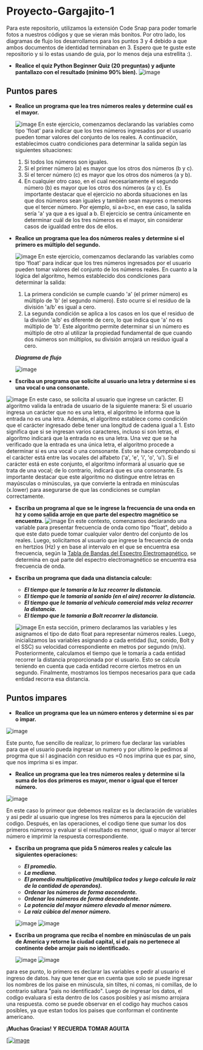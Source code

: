 # Proyecto-Gargajito-1
Para este repositorio, utilizamos la extensión Code Snap para poder tomarle fotos a nuestros códigos y que se vieran más bonitos. Por otro lado, los diagramas de flujo los desarrollamos para los puntos 3 y 4 debido a que ambos documentos de identidad terminaban en 3.
Espero que te guste este repositorio y si lo estas usando de guia, por lo menos deja una estrellita :).


+ **Realice el quiz Python Beginner Quiz (20 preguntas) y adjunte pantallazo con el resultado (mínimo 90% bien).**
  ![image](https://github.com/Cate1911/Proyecto-Gargajito-1/assets/142174506/3d6e2dba-dd8d-4768-9552-184dbe207050)


## Puntos pares
+ **Realice un programa que lea tres números reales y determine cuál es el mayor.**

  ![image](https://github.com/Cate1911/Proyecto-Gargajito-1/assets/141857246/4b7d3670-f038-4fa7-a59e-24a57a5cfd44)
 En este ejercicio, comenzamos declarando las variables como tipo 'float' para indicar que los tres números ingresados por el usuario pueden tomar valores del conjunto de los reales. A continuación, establecimos cuatro condiciones para determinar la salida según las siguientes situaciones:
  1. Si todos los números son iguales.
  2. Si el primer número (a) es mayor que los otros dos números (b y c).
  3. Si el tercer número (c) es mayor que los otros dos números (a y b).
  4. En cualquier otro caso, en el cual necesariamente el segundo número (b) es mayor que los otros dos números (a y c).
  Es importante destacar que el ejercicio no aborda situaciones en las que dos números sean iguales y también sean mayores o menores que el tercer número. Por ejemplo, si a=b>c, en ese caso, la salida sería 'a' ya que a es igual a b. El ejercicio se centra únicamente en determinar cuál de los tres números es el mayor, sin considerar casos de igualdad entre dos de ellos.
+ **Realice un programa que lea dos números reales y determine si el primero es múltiplo del segundo.**

  ![image](https://github.com/Cate1911/Proyecto-Gargajito-1/assets/141857246/60e69457-ab19-4f01-8365-abf23ad22230)
  En este ejercicio, comenzamos declarando las variables como tipo 'float' para indicar que los tres números ingresados por el usuario pueden tomar valores del conjunto de los números reales. En cuanto a la lógica del algoritmo, hemos establecido dos condiciones para determinar la salida:
  1. La primera condición se cumple cuando 'a' (el primer número) es múltiplo de 'b' (el segundo número). Esto ocurre si el residuo de la división 'a/b' es igual a cero.
  2. La segunda condición se aplica a los casos en los que el residuo de la división 'a/b' es diferente de cero, lo que indica que 'a' no es múltiplo de 'b'.
  Este algoritmo permite determinar si un número es múltiplo de otro al utilizar la propiedad fundamental de que cuando dos números son múltiplos, su división arrojará un residuo igual a cero.
   
   **_Diagrama de flujo_**

     ![image](https://github.com/Cate1911/Proyecto-Gargajito-1/assets/141857246/5edba27b-13c9-45bd-91cf-9bb5174c4c9c)

+  **Escriba un programa que solicite al usuario una letra y determine si es una vocal o una consonante.**

  ![image](https://github.com/Cate1911/Proyecto-Gargajito-1/assets/141857246/c3dd4ed6-8a51-46fe-8a76-ba30c5ff1f22)
  En este caso, se solicita al usuario que ingrese un carácter. El algoritmo valida la entrada de usuario de la siguiente manera:
  Si el usuario ingresa un carácter que no es una letra, el algoritmo le informa que la entrada no es una letra. Además, el algoritmo establece como condición que el carácter ingresado debe tener una longitud de cadena igual a 1. Esto significa que si se ingresan varios caracteres, incluso si son letras, el algoritmo indicará que la entrada no es una letra.
  Una vez que se ha verificado que la entrada es una única letra, el algoritmo procede a determinar si es una vocal o una consonante. Esto se hace comprobando si el carácter está entre las vocales del alfabeto ('a', 'e', 'i', 'o', 'u'). Si el carácter está en este conjunto, el algoritmo informará al usuario que se trata de una vocal; de lo contrario, indicará que es una consonante.
  Es importante destacar que este algoritmo no distingue entre letras en mayúsculas o minúsculas, ya que convierte la entrada en minúsculas (x.lower) para asegurarse de que las condiciones se cumplan correctamente.
+ **Escriba un programa al que se le ingrese la frecuencia de una onda en hz y como salida arroje en que parte del espectro magnético se encuentra.**
  ![image](https://github.com/Cate1911/Proyecto-Gargajito-1/assets/141857246/4528f85d-8879-407a-98fe-00e5836f7dae)
  En este contexto, comenzamos declarando una variable para presentar frecuencia de onda como tipo "float", debido a que este dato puede tomar cualquier valor dentro del conjunto de los reales. Luego, solicitamos al usuario que ingrese la frecuencia de onda en hertzios (Hz) y en base al intervalo en el que se encuentra esa frecuencia, según la <a href="https://es.wikipedia.org/wiki/Espectro_electromagn%C3%A9tico">Tabla de Bandas del Espectro Electromagnético</a>, se determina en qué parte del espectro electromagnético se encuentra esa frecuencia de onda. 
+ **Escriba un programa que dada una distancia calcule:**
  * **_El tiempo que le tomaría a la luz recorrer la distancia._**
  * **_El tiempo que le tomaría al sonido (en el aire) recorrer la distancia._**
  * **_El tiempo que le tomaría al vehiculo comercial más veloz recorrer la distancia._**
  * **_El tiempo que le tomaría a Bolt recorrer la distancia._**
  
  ![image](https://github.com/Cate1911/Proyecto-Gargajito-1/assets/141857246/9a501af8-62fd-482c-a8c4-2725ed105124)
  En esta sección, primero declaramos las variables y les asignamos el tipo de dato float para representar números reales. Luego, inicializamos las variables asignando a cada entidad (luz, sonido, Bolt y el SSC) su velocidad correspondiente en metros por segundo (m/s). Posteriormente, calculamos el tiempo que le tomaría a cada entidad recorrer la distancia proporcionada por el usuario. Esto se calcula teniendo en cuenta que cada entidad recorre ciertos metros en un segundo. Finalmente, mostramos los tiempos necesarios para que cada entidad recorra esa distancia.
## Puntos impares

+ **Realice un programa que lea un número enteros y determine si es par o impar.**
  
![image](https://github.com/Cate1911/Proyecto-Gargajito-1/assets/142174506/658534d7-30d4-4019-b158-ec78d73d167f)

  Este punto, fue sencillo de realizar, lo primero fue declarar las variables para que el usuario pueda ingresar un numero y por ultimo le pedimos al progrma que si l asginación con residuo es =0 nos imprina que es par, sino, que nos imprima si es impar.

+ **Realice un programa que lea tres números reales y determine si la suma de los dos primeros es mayor, menor o igual que el tercer número.**
  
  
![image](https://github.com/Cate1911/Proyecto-Gargajito-1/assets/142174506/a81215b2-19e2-4fc9-9d76-1f98337856a7)


En este caso lo primeor que debemos realizar es la declaración de variables y asi pedir al usuario que ingrese los tres números para la ejecución del codigo. Después, en las operaciones, el codigo tiene que sumar los dos primeros números y evaluar si el resultado es menor, igual o mayor al tercer número e imprimir la respuesta correspondiente.

+ **Escriba un programa que pida 5 números reales y calcule las siguientes operaciones:**
  * **_El promedio._**
  * **_La mediana._**
  * **_El promedio multiplicativo (multilplica todos y luego calcula la raíz de la cantidad de operandos)._**
  * **_Ordenar los números de forma ascendente._**
  * **_Ordenar los números de forma descendente._**
  * **_La potencia del mayor número elevado al menor número._**
  * **_La raíz cúbica del menor número._**
  

  ![image](https://github.com/Cate1911/Proyecto-Gargajito-1/assets/141857246/6f762701-cc3a-4cf0-a330-8bfc6b758be6)
  ![image](https://github.com/Cate1911/Proyecto-Gargajito-1/assets/141857246/0d88b162-03dc-48da-acaa-589562db1091)
  

+ **Escriba un programa que reciba el nombre en minúsculas de un país de America y retorne la ciudad capital, si el país no pertenece al continente debe arrojar país no identificado.**
  
  ![image](https://github.com/Cate1911/Proyecto-Gargajito-1/assets/142174506/dcd5d5c4-4cbb-435a-b43c-7aee1ed5a22d)
  ![image](https://github.com/Cate1911/Proyecto-Gargajito-1/assets/142174506/8850525a-d061-4e53-a7fa-24f1b8009445)
  

para ese punto, lo primero es declarar las variables e pedir al usuario el ingreso de datos. hay que tener que en cuenta que solo se puede ingresar los nombres de los paise en minúscula, sin tiltes, ni comas, ni comillas, de lo contrario saltara "pais no identificado". Luego de ingresar los datos, el codigo evaluara si esta dentro de los casos posibles y asi mismo arrojara una respuesta. como se puede observar en el codigo hay muchos casos posibles, ya que estan todos los paises que conforman el continente americano.

**¡Muchas Gracias! Y RECUERDA TOMAR AGUITA**


[[![image](https://github.com/Cate1911/Proyecto-Gargajito-1/assets/141857246/2f9523bb-ee74-4f61-a7f5-3f864ae13a66)](https://open.spotify.com/intl-es/track/2VCSO1mqWPALcPbEQwgSd3?si=8a435d63fae64e24)
